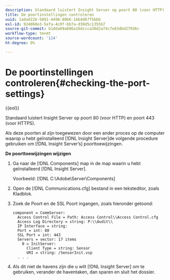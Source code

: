```yaml
---
description: Standaard luistert Insight Server op poort 80 (voor HTTP) en poort 443 (voor HTTPS).
title: De poortinstellingen controleren
uuid: 1adad226-5891-4498-80b6-1bb4d67f5bbb
exl-id: 924860e3-5afa-4c0f-bb7a-d38d5c1355b7
source-git-commit: b1dda69a606a16dccca30d2a74c7e63dbd27936c
workflow-type: tm+mt
source-wordcount: '114'
ht-degree: 0%

---
```


# De poortinstellingen controleren{#checking-the-port-settings}

{{eol}}

Standaard luistert Insight Server op poort 80 (voor HTTP) en poort 443 (voor HTTPS).

Als deze poorten al zijn toegewezen door een ander proces op de computer waarop u hebt geïnstalleerd [!DNL Insight Server]de volgende procedure gebruiken om [!DNL Insight Server’s] poorttoewijzingen.

**De poorttoewijzingen wijzigen**

1. Ga naar de [!DNL Components] map in de map waarin u hebt geïnstalleerd [!DNL Insight Server].

   Voorbeeld: [!DNL C:\Adobe\Server\Components]

1. Open de [!DNL Communications.cfg] bestand in een teksteditor, zoals Kladblok.
1. Zoek de Poort en de SSL Poort ingangen, zoals hieronder getoond:

   ```
   component = CommServer: 
     Access Control File = Path: Access Control\\Access Control.cfg
     Access Log Directory = string: P:\\Audit\\
     IP Interface = string: 
     Port = int: 80
     SSL Port = int: 443
     Servers = vector: 17 items
       0 = InitServer: 
         Client Type = string: Sensor
         URI = string: /SensorInit.vsp
     . . .
   ```

1. Als dit niet de havens zijn die u wilt [!DNL Insight Server] om te gebruiken, verander de haventaken, dan sparen en sluit het dossier.
